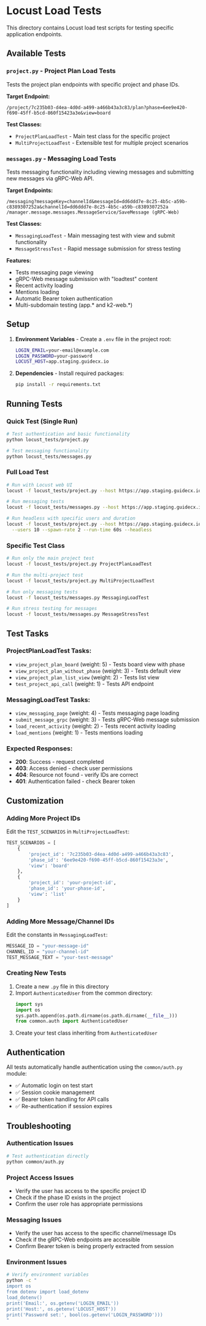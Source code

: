 # Locust Load Tests

This directory contains Locust load test scripts for testing specific application endpoints.

## Available Tests

### `project.py` - Project Plan Load Tests

Tests the project plan endpoints with specific project and phase IDs.

**Target Endpoint:**
```
/project/7c235b03-d4ea-4d0d-a499-a466b43a3c83/plan?phase=6ee9e420-f690-45ff-b5cd-860f15423a3e&view=board
```

**Test Classes:**
- `ProjectPlanLoadTest` - Main test class for the specific project
- `MultiProjectLoadTest` - Extensible test for multiple project scenarios

### `messages.py` - Messaging Load Tests

Tests messaging functionality including viewing messages and submitting new messages via gRPC-Web API.

**Target Endpoints:**
```
/messaging?messageKey=channelId&messageId=dd6ddd7e-8c25-4b5c-a59b-c8389307252a&channelId=dd6ddd7e-8c25-4b5c-a59b-c8389307252a
/manager.message.messages.MessageService/SaveMessage (gRPC-Web)
```

**Test Classes:**
- `MessagingLoadTest` - Main messaging test with view and submit functionality
- `MessageStressTest` - Rapid message submission for stress testing

**Features:**
- Tests messaging page viewing
- gRPC-Web message submission with "loadtest" content
- Recent activity loading
- Mentions loading
- Automatic Bearer token authentication
- Multi-subdomain testing (app.* and k2-web.*)

## Setup

1. **Environment Variables** - Create a `.env` file in the project root:
   ```bash
   LOGIN_EMAIL=your-email@example.com
   LOGIN_PASSWORD=your-password
   LOCUST_HOST=app.staging.guidecx.io
   ```

2. **Dependencies** - Install required packages:
   ```bash
   pip install -r requirements.txt
   ```

## Running Tests

### Quick Test (Single Run)
```bash
# Test authentication and basic functionality
python locust_tests/project.py

# Test messaging functionality
python locust_tests/messages.py
```

### Full Load Test
```bash
# Run with Locust web UI
locust -f locust_tests/project.py --host https://app.staging.guidecx.io

# Run messaging tests
locust -f locust_tests/messages.py --host https://app.staging.guidecx.io

# Run headless with specific users and duration
locust -f locust_tests/project.py --host https://app.staging.guidecx.io \
  --users 10 --spawn-rate 2 --run-time 60s --headless
```

### Specific Test Class
```bash
# Run only the main project test
locust -f locust_tests/project.py ProjectPlanLoadTest

# Run the multi-project test
locust -f locust_tests/project.py MultiProjectLoadTest

# Run only messaging tests
locust -f locust_tests/messages.py MessagingLoadTest

# Run stress testing for messages
locust -f locust_tests/messages.py MessageStressTest
```

## Test Tasks

### ProjectPlanLoadTest Tasks:
- `view_project_plan_board` (weight: 5) - Tests board view with phase
- `view_project_plan_without_phase` (weight: 3) - Tests default view
- `view_project_plan_list_view` (weight: 2) - Tests list view
- `test_project_api_call` (weight: 1) - Tests API endpoint

### MessagingLoadTest Tasks:
- `view_messaging_page` (weight: 4) - Tests messaging page loading
- `submit_message_grpc` (weight: 3) - Tests gRPC-Web message submission
- `load_recent_activity` (weight: 2) - Tests recent activity loading
- `load_mentions` (weight: 1) - Tests mentions loading

### Expected Responses:
- **200**: Success - request completed
- **403**: Access denied - check user permissions
- **404**: Resource not found - verify IDs are correct
- **401**: Authentication failed - check Bearer token

## Customization

### Adding More Project IDs
Edit the `TEST_SCENARIOS` in `MultiProjectLoadTest`:

```python
TEST_SCENARIOS = [
    {
        'project_id': '7c235b03-d4ea-4d0d-a499-a466b43a3c83',
        'phase_id': '6ee9e420-f690-45ff-b5cd-860f15423a3e',
        'view': 'board'
    },
    {
        'project_id': 'your-project-id',
        'phase_id': 'your-phase-id',
        'view': 'list'
    }
]
```

### Adding More Message/Channel IDs
Edit the constants in `MessagingLoadTest`:

```python
MESSAGE_ID = "your-message-id"
CHANNEL_ID = "your-channel-id"
TEST_MESSAGE_TEXT = "your-test-message"
```

### Creating New Tests
1. Create a new `.py` file in this directory
2. Import `AuthenticatedUser` from the common directory:
   ```python
   import sys
   import os
   sys.path.append(os.path.dirname(os.path.dirname(__file__)))
   from common.auth import AuthenticatedUser
   ```
3. Create your test class inheriting from `AuthenticatedUser`

## Authentication

All tests automatically handle authentication using the `common/auth.py` module:
- ✅ Automatic login on test start
- ✅ Session cookie management
- ✅ Bearer token handling for API calls
- ✅ Re-authentication if session expires

## Troubleshooting

### Authentication Issues
```bash
# Test authentication directly
python common/auth.py
```

### Project Access Issues
- Verify the user has access to the specific project ID
- Check if the phase ID exists in the project
- Confirm the user role has appropriate permissions

### Messaging Issues
- Verify the user has access to the specific channel/message IDs
- Check if the gRPC-Web endpoints are accessible
- Confirm Bearer token is being properly extracted from session

### Environment Issues
```bash
# Verify environment variables
python -c "
import os
from dotenv import load_dotenv
load_dotenv()
print('Email:', os.getenv('LOGIN_EMAIL'))
print('Host:', os.getenv('LOCUST_HOST'))
print('Password set:', bool(os.getenv('LOGIN_PASSWORD')))
"
``` 
